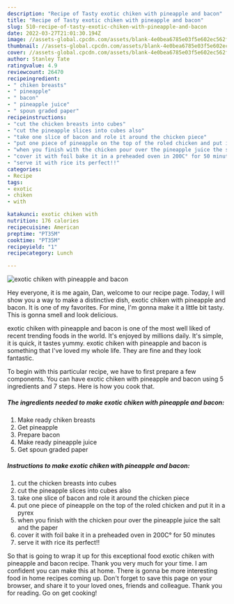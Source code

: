 ```yaml
---
description: "Recipe of Tasty exotic chiken with pineapple and bacon"
title: "Recipe of Tasty exotic chiken with pineapple and bacon"
slug: 510-recipe-of-tasty-exotic-chiken-with-pineapple-and-bacon
date: 2022-03-27T21:01:30.194Z
image: //assets-global.cpcdn.com/assets/blank-4e0bea6785e03f5e602ec562f230caae08da540cada707380b4fe1bbebba43da.png
thumbnail: //assets-global.cpcdn.com/assets/blank-4e0bea6785e03f5e602ec562f230caae08da540cada707380b4fe1bbebba43da.png
cover: //assets-global.cpcdn.com/assets/blank-4e0bea6785e03f5e602ec562f230caae08da540cada707380b4fe1bbebba43da.png
author: Stanley Tate
ratingvalue: 4.9
reviewcount: 26470
recipeingredient:
- " chiken breasts"
- " pineapple"
- " bacon"
- " pineapple juice"
- " spoun graded paper"
recipeinstructions:
- "cut the chicken breasts into cubes"
- "cut the pineapple slices into cubes also"
- "take one slice of bacon and role it around the chicken piece"
- "put one piece of pineapple on the top of the roled chicken and put it in a pyrex"
- "when you finish with the chicken pour over the pineapple juice the salt and the paper"
- "cover it with foil bake it in a preheaded oven in 200C° for 50 minutes"
- "serve it with rice its perfect!!"
categories:
- Recipe
tags:
- exotic
- chiken
- with

katakunci: exotic chiken with 
nutrition: 176 calories
recipecuisine: American
preptime: "PT35M"
cooktime: "PT35M"
recipeyield: "1"
recipecategory: Lunch

---
```



![exotic chiken with pineapple and bacon](//assets-global.cpcdn.com/assets/blank-4e0bea6785e03f5e602ec562f230caae08da540cada707380b4fe1bbebba43da.png)

Hey everyone, it is me again, Dan, welcome to our recipe page. Today, I will show you a way to make a distinctive dish, exotic chiken with pineapple and bacon. It is one of my favorites. For mine, I'm gonna make it a little bit tasty. This is gonna smell and look delicious.

exotic chiken with pineapple and bacon is one of the most well liked of recent trending foods in the world. It's enjoyed by millions daily. It's simple, it is quick, it tastes yummy. exotic chiken with pineapple and bacon is something that I've loved my whole life. They are fine and they look fantastic.




To begin with this particular recipe, we have to first prepare a few components. You can have exotic chiken with pineapple and bacon using 5 ingredients and 7 steps. Here is how you cook that.

<!--inarticleads1-->

##### The ingredients needed to make exotic chiken with pineapple and bacon:

1. Make ready  chiken breasts
1. Get  pineapple
1. Prepare  bacon
1. Make ready  pineapple juice
1. Get  spoun graded paper




<!--inarticleads2-->

##### Instructions to make exotic chiken with pineapple and bacon:

1. cut the chicken breasts into cubes
1. cut the pineapple slices into cubes also
1. take one slice of bacon and role it around the chicken piece
1. put one piece of pineapple on the top of the roled chicken and put it in a pyrex
1. when you finish with the chicken pour over the pineapple juice the salt and the paper
1. cover it with foil bake it in a preheaded oven in 200C° for 50 minutes
1. serve it with rice its perfect!!




So that is going to wrap it up for this exceptional food exotic chiken with pineapple and bacon recipe. Thank you very much for your time. I am confident you can make this at home. There is gonna be more interesting food in home recipes coming up. Don't forget to save this page on your browser, and share it to your loved ones, friends and colleague. Thank you for reading. Go on get cooking!
